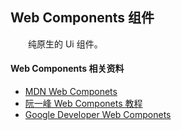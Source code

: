 ## Web Components 组件

&emsp;&emsp;纯原生的 Ui 组件。

#### Web Components 相关资料

- [MDN Web Componets](https://developer.mozilla.org/zh-CN/docs/Web/Web_Components)
- [阮一峰 Web Componets 教程](https://www.bookstack.cn/read/webapi-tutorial/docs-webcomponents.md)
- [Google Developer Web Componets](https://developers.google.com/web/fundamentals/web-components)
